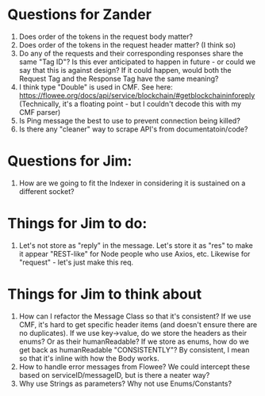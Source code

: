 # Questions for Zander

1. Does order of the tokens in the request body matter?
2. Does order of the tokens in the request header matter? (I think so)
3. Do any of the requests and their corresponding responses share the same "Tag ID"?
   Is this ever anticipated to happen in future - or could we say that this is against design?
   If it could happen, would both the Request Tag and the Response Tag have the same meaning?
4. I think type "Double" is used in CMF. See here: https://flowee.org/docs/api/service/blockchain/#getblockchaininforeply
   (Technically, it's a floating point - but I couldn't decode this with my CMF parser)
5. Is Ping message the best to use to prevent connection being killed?
6. Is there any "cleaner" way to scrape API's from documentatoin/code?
   
# Questions for Jim:

1. How are we going to fit the Indexer in considering it is sustained on a different socket?

# Things for Jim to do:

1. Let's not store as "reply" in the message. Let's store it as "res" to make it appear "REST-like" for Node people who use Axios, etc.
   Likewise for "request" - let's just make this req.

# Things for Jim to think about

1. How can I refactor the Message Class so that it's consistent? If we use CMF, it's hard to get specific header items (and doesn't ensure there are no duplicates). If we use key->value, do we store the headers as their enums? Or as their humanReadable?
If we store as enums, how do we get back as humanReadable "CONSISTENTLY"?
By consistent, I mean so that it's inline with how the Body works.
2. How to handle error messages from Flowee? We could intercept these based on serviceID/messageID, but is there a neater way?
3. Why use Strings as parameters? Why not use Enums/Constants?
